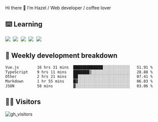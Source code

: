 
Hi there 👋 I’m Hazel / Web developer / coffee lover

## ⌨️ Learning

<samp>
 <a href="https://github.com/vuejs/core"><img src="https://api.iconify.design/logos:vue.svg" /></a>
  <a href="https://github.com/vuejs/core"><img src="https://api.iconify.design/logos:react.svg" /></a>
  <a href="https://github.com/vitejs/vite"><img src="https://api.iconify.design/logos:vitejs.svg" /></a>
  <a href="https://github.com/microsoft/TypeScript"><img src="https://api.iconify.design/logos:typescript-icon.svg" /></a> 
  <a href="https://github.com/unocss/unocss"><img src="https://api.iconify.design/logos:unocss.svg" /></a>
  

</samp>


## 🦀 Weekly development breakdown

<!--START_SECTION:waka-->

```txt
Vue.js        16 hrs 31 mins  █████████████░░░░░░░░░░░░   51.91 %
TypeScript    9 hrs 11 mins   ███████▒░░░░░░░░░░░░░░░░░   28.88 %
Other         2 hrs 21 mins   ██░░░░░░░░░░░░░░░░░░░░░░░   07.41 %
Markdown      1 hr 55 mins    █▓░░░░░░░░░░░░░░░░░░░░░░░   06.03 %
JSON          58 mins         ▓░░░░░░░░░░░░░░░░░░░░░░░░   03.06 %
```

<!--END_SECTION:waka-->
## 👬🏻 Visitors

![gh_visitors](https://profile-counter.glitch.me/Hazel-Lin/count.svg)


